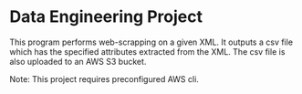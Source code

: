 # Data Engineering Project

This program performs web-scrapping on a given XML. It outputs a csv file which has the specified attributes extracted from the XML. The csv file is also uploaded to an AWS S3 bucket.

Note: This project requires preconfigured AWS cli.

